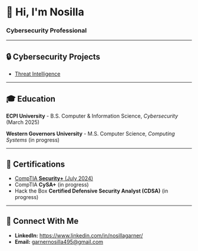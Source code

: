 # 👋 Hi, I'm Nosilla 


### Cybersecurity Professional

---

## 🔒 Cybersecurity Projects 
- [Threat Intelligence](https://github.com/nos49/Threat-Intelligence-Projects)


---

## 🎓 Education
**ECPI University** - B.S. Computer & Information Science, *Cybersecurity* (March 2025)

**Western Governors University** - M.S. Computer Science, *Computing Systems* (in progress)

---

## 📜 Certifications
- [CompTIA **Security+** (July 2024)](https://www.credly.com/badges/56ff9b2f-0850-4f47-a255-76bc82d9e39c/public_url)
- CompTIA **CySA+** (in progress)
- Hack the Box **Certified Defensive Security Analyst (CDSA)** (in progress)

---

## 📱 Connect With Me
- **LinkedIn:** https://www.linkedin.com/in/nosillagarner/
- **Email:** garnernosilla495@gmail.com
